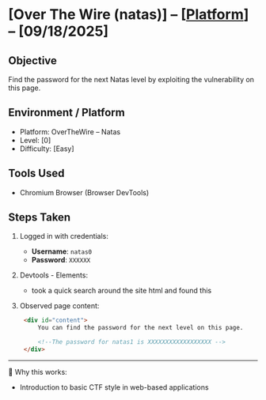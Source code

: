 # [Over The Wire (natas)] – [[Platform](http://natas2.natas.labs.overthewire.org/)] – [09/18/2025]

## Objective
Find the password for the next Natas level by exploiting the vulnerability on this page.  

## Environment / Platform
- Platform: OverTheWire – Natas
- Level: [0]
- Difficulty: [Easy]

## Tools Used
- Chromium Browser (Browser DevTools)

## Steps Taken
1. Logged in with credentials:
   - **Username**: `natas0`
   - **Password**: `XXXXXX`
  
2. Devtools - Elements:
   - took a quick search around the site html and found this
  
3. Observed page content:
   ```html
    <div id="content">
        You can find the password for the next level on this page.

        <!--The password for natas1 is XXXXXXXXXXXXXXXXXX -->
    </div>


---

🔑 Why this works:  
- Introduction to basic CTF style in web-based applications



